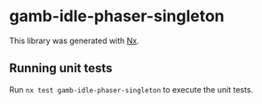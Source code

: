 # gamb-idle-phaser-singleton

This library was generated with [Nx](https://nx.dev).


## Running unit tests

Run `nx test gamb-idle-phaser-singleton` to execute the unit tests.


